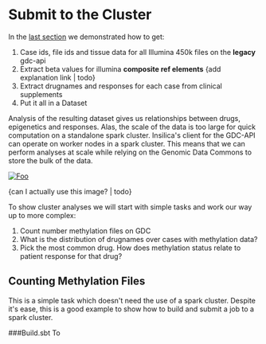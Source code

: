 # Submit to the Cluster
  In the [last section](/examples/methylation/drugs_and_methylation.md) we demonstrated how to get:
  1. Case ids, file ids and tissue data for all Illumina 450k files on the **legacy** gdc-api
  2. Extract beta values for illumina **composite ref elements** {add explanation link | todo}
  3. Extract drugnames and responses for each case from clinical supplements
  4. Put it all in a Dataset

Analysis of the resulting dataset gives us relationships between drugs, epigenetics and responses.  Alas, the scale of the data is too large for quick computation on a standalone spark cluster.  Insilica's client for the GDC-API can operate on worker nodes in a spark cluster. This means that we can perform analyses at scale while relying on the Genomic Data Commons to store the bulk of the data. 

[![Foo](https://spark.apache.org/docs/1.1.1/img/cluster-overview.png)](https://spark.apache.org/docs/1.1.1/img/cluster-overview.png) 

{can I actually use this image? | todo}

To show cluster analyses we will start with simple tasks and work our way up to more complex:

1. Count number methylation files on GDC
2. What is the distribution of drugnames over cases with methylation data?
3. Pick the most common drug.  How does methylation status relate to patient response for that drug?

## Counting Methylation Files
  This is a simple task which doesn't need the use of a spark cluster. Despite it's ease, this is a good example to show how to build and submit a job to a spark cluster.  
  
###Build.sbt
  To 